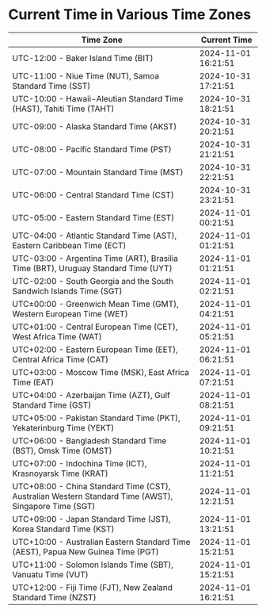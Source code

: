 # Current Time in Various Time Zones

| Time Zone | Current Time |
|-----------|--------------|
| UTC-12:00 - Baker Island Time (BIT) | 2024-11-01 16:21:51 |
| UTC-11:00 - Niue Time (NUT), Samoa Standard Time (SST) | 2024-10-31 17:21:51 |
| UTC-10:00 - Hawaii-Aleutian Standard Time (HAST), Tahiti Time (TAHT) | 2024-10-31 18:21:51 |
| UTC-09:00 - Alaska Standard Time (AKST) | 2024-10-31 20:21:51 |
| UTC-08:00 - Pacific Standard Time (PST) | 2024-10-31 21:21:51 |
| UTC-07:00 - Mountain Standard Time (MST) | 2024-10-31 22:21:51 |
| UTC-06:00 - Central Standard Time (CST) | 2024-10-31 23:21:51 |
| UTC-05:00 - Eastern Standard Time (EST) | 2024-11-01 00:21:51 |
| UTC-04:00 - Atlantic Standard Time (AST), Eastern Caribbean Time (ECT) | 2024-11-01 01:21:51 |
| UTC-03:00 - Argentina Time (ART), Brasília Time (BRT), Uruguay Standard Time (UYT) | 2024-11-01 01:21:51 |
| UTC-02:00 - South Georgia and the South Sandwich Islands Time (SGT) | 2024-11-01 02:21:51 |
| UTC±00:00 - Greenwich Mean Time (GMT), Western European Time (WET) | 2024-11-01 04:21:51 |
| UTC+01:00 - Central European Time (CET), West Africa Time (WAT) | 2024-11-01 05:21:51 |
| UTC+02:00 - Eastern European Time (EET), Central Africa Time (CAT) | 2024-11-01 06:21:51 |
| UTC+03:00 - Moscow Time (MSK), East Africa Time (EAT) | 2024-11-01 07:21:51 |
| UTC+04:00 - Azerbaijan Time (AZT), Gulf Standard Time (GST) | 2024-11-01 08:21:51 |
| UTC+05:00 - Pakistan Standard Time (PKT), Yekaterinburg Time (YEKT) | 2024-11-01 09:21:51 |
| UTC+06:00 - Bangladesh Standard Time (BST), Omsk Time (OMST) | 2024-11-01 10:21:51 |
| UTC+07:00 - Indochina Time (ICT), Krasnoyarsk Time (KRAT) | 2024-11-01 11:21:51 |
| UTC+08:00 - China Standard Time (CST), Australian Western Standard Time (AWST), Singapore Time (SGT) | 2024-11-01 12:21:51 |
| UTC+09:00 - Japan Standard Time (JST), Korea Standard Time (KST) | 2024-11-01 13:21:51 |
| UTC+10:00 - Australian Eastern Standard Time (AEST), Papua New Guinea Time (PGT) | 2024-11-01 15:21:51 |
| UTC+11:00 - Solomon Islands Time (SBT), Vanuatu Time (VUT) | 2024-11-01 15:21:51 |
| UTC+12:00 - Fiji Time (FJT), New Zealand Standard Time (NZST) | 2024-11-01 16:21:51 |
